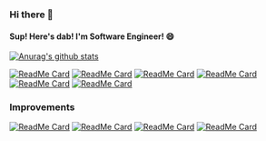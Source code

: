 
### Hi there 👋

#### Sup! Here's **dab**! I'm Software Engineer! 😄

[![Anurag's github stats](https://github-readme-stats.vercel.app/api?username=dab246&theme=radical&show_icons=true)](https://github.com/anuraghazra/github-readme-stats)

[![ReadMe Card](https://github-readme-stats.vercel.app/api/pin/?username=linagora&repo=tmail-flutter&theme=radical)](https://github.com/linagora//tmail-flutter)
[![ReadMe Card](https://github-readme-stats.vercel.app/api/pin/?username=linagora&repo=jmap-dart-client&theme=radical)](https://github.com/linagora//jmap-dart-client)
[![ReadMe Card](https://github-readme-stats.vercel.app/api/pin/?username=linagora&repo=html-editor-enhanced&theme=radical)](https://github.com/linagora//html-editor-enhanced)
[![ReadMe Card](https://github-readme-stats.vercel.app/api/pin/?username=linagora&repo=enough_html_editor&theme=radical)](https://github.com/linagora//enough_html_editor)
[![ReadMe Card](https://github-readme-stats.vercel.app/api/pin/?username=linagora&repo=linshare-mobile-flutter-app&theme=radical)](https://github.com/linagora/linshare-mobile-flutter-app)
[![ReadMe Card](https://github-readme-stats.vercel.app/api/pin/?username=linagora&repo=flutter_contacts&theme=radical)](https://github.com/dab246/flutter_contacts)

### Improvements

[![ReadMe Card](https://github-readme-stats.vercel.app/api/pin/?username=linagora&repo=enough_html_editor&theme=radical)](https://github.com/linagora/enough_html_editor)
[![ReadMe Card](https://github-readme-stats.vercel.app/api/pin/?username=linagora&repo=html-editor-enhanced&theme=radical)](https://github.com/linagora/html-editor-enhanced)
[![ReadMe Card](https://github-readme-stats.vercel.app/api/pin/?username=dab246&repo=material_tag_editor&theme=radical)](https://github.com/dab246/material_tag_editor)
[![ReadMe Card](https://github-readme-stats.vercel.app/api/pin/?username=dab246&repo=worker_manager&theme=radical)](https://github.com/dab246/worker_manager)

